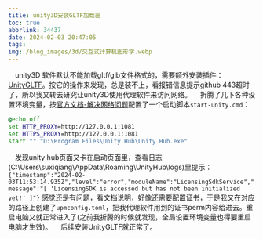 ```yaml
---
title: unity3D安装GLTF加载器
toc: true
abbrlink: 34437
date: 2024-02-03 20:47:05
tags:
img: /blog_images/3d/交互式计算机图形学.webp
---
```


&emsp;unity3D 软件默认不能加载gltf/glb文件格式的，需要额外安装插件：[UnityGLTF](https://github.com/KhronosGroup/UnityGLTF.git)。按它的操作来发现，总是装不上，看报错信息提示github 443超时了，所以我又转去研究让unity3D使用代理软件来访问网络。
&emsp;折腾了几下各种设置环境变量，按[官方文档-解决网络问题](https://docs.unity3d.com/cn/2021.3/Manual/upm-config-network.html#Hub)配置了一个启动脚本`start-unity.cmd`：
```cmd
@echo off
set HTTP_PROXY=http://127.0.0.1:1081
set HTTPS_PROXY=http://127.0.0.1:1081
start "" "D:\Program Files\Unity Hub\Unity Hub.exe"
```

&emsp;发现unity hub页面又卡在启动页面里，查看日志(C:\Users\suxiqiang\AppData\Roaming\UnityHub\logs)里提示：
`{"timestamp":"2024-02-03T11:53:14.935Z","level":"error","moduleName":"LicensingSdkService","message":"[ 'LicensingSDK is accessed but has not been initialized yet!' ]"}` 感觉还是有问题，看文档说明，好像还需要配置证书，于是我又在对应的路径上创建了`upmconfig.toml`，把我代理软件用到的证书perm内容给进去。重启电脑又就正常进入了(之前我折腾的时候就发现，全局设置环境变量也得要重启电脑才生效)。
&emsp;后续安装UnityGLTF就正常了。